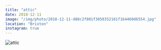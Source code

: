 ```yaml
---
title: "attic"
date: 2018-12-11
image: "/img/photo/2018-12-11-d88c2f801f3850352161f164460d6554.jpg"
location: "Brixton"
instagram: true
---
```


![attic](/img/photo/2018-12-11-d88c2f801f3850352161f164460d6554.jpg)
